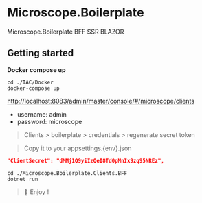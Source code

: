 # Microscope.Boilerplate

Microscope.Boilerplate BFF SSR BLAZOR

## Getting started 

**Docker compose up**
```console
cd ./IAC/Docker
docker-compose up
```

[http://localhost:8083/admin/master/console/#/microscope/clients](http://localhost:8083/admin/master/console/#/microscope/clients)

* username: admin
* password: microscope

> Clients > boilerplate > credentials > regenerate secret token
 
> Copy it to your appsettings.{env}.json

```json
"ClientSecret": "dMMj1Q9yiIzQeI8Td0pMnIx9zq95NREz",
```

```console
cd ./Microscope.Boilerplate.Clients.BFF
dotnet run
```

> 🎉 Enjoy !
